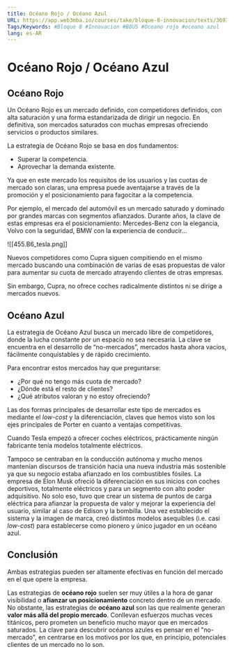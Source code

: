 ```yaml
---
title: Océano Rojo / Océano Azul
URL: https://app.web3mba.io/courses/take/bloque-8-innovacion/texts/36931075-u5-01-oceano-rojo-oceano-azul
Tags/Keywords: #Bloque 8 #Innovacion #B8U5 #Oceano rojo #oceano azul
lang: es-AR
---
```


# Océano Rojo / Océano Azul
## Océano Rojo 
Un Océano Rojo es un mercado definido, con competidores definidos, con alta saturación y una forma estandarizada de dirigir un negocio. En definitiva, son mercados saturados con muchas empresas ofreciendo servicios o productos similares.

La estrategia de Océano Rojo se basa en dos fundamentos: 
-   Superar la competencia.
-   Aprovechar la demanda existente.

Ya que en este mercado los requisitos de los usuarios y las cuotas de mercado son claras, una empresa puede aventajarse a través de la promoción y el posicionamiento para fagocitar a la competencia.

Por ejemplo, el mercado del automóvil es un mercado saturado y dominado por grandes marcas con segmentos afianzados. Durante años, la clave de estas empresas era el posicionamiento: Mercedes-Benz con la elegancia, Volvo con la seguridad, BMW con la experiencia de conducir… 

![[455.B6_tesla.png]]

Nuevos competidores como Cupra siguen compitiendo en el mismo mercado buscando una combinación de varias de esas propuestas de valor para aumentar su cuota de mercado atrayendo clientes de otras empresas.

Sin embargo, Cupra, no ofrece coches radicalmente distintos ni se dirige a mercados nuevos.

## Océano Azul
La estrategia de Océano Azul busca un mercado libre de competidores, donde la lucha constante por un espacio no sea necesaria. La clave se encuentra en el desarrollo de “no-mercados”, mercados hasta ahora vacíos, fácilmente conquistables y de rápido crecimiento. 

Para encontrar estos mercados hay que preguntarse: 
-   ¿Por qué no tengo más cuota de mercado? 
-   ¿Dónde está el resto de clientes? 
-   ¿Qué atributos valoran y no estoy ofreciendo?

Las dos formas principales de desarrollar este tipo de mercados es mediante el _low-cost_ y la diferenciación, claves que hemos visto son los ejes principales de Porter en cuanto a ventajas competitivas.

Cuando Tesla empezó a ofrecer coches eléctricos, prácticamente ningún fabricante tenía modelos totalmente eléctricos.

Tampoco se centraban en la conducción autónoma y mucho menos mantenían discursos de transición hacia una nueva industria más sostenible ya que su negocio estaba afianzado en los combustibles fósiles. La empresa de Elon Musk ofreció la diferenciación en sus inicios con coches deportivos, totalmente eléctricos y para un segmento con alto poder adquisitivo. No solo eso, tuvo que crear un sistema de puntos de carga eléctrica para afianzar la propuesta de valor y mejorar la experiencia del usuario, similar al caso de Edison y la bombilla. Una vez establecido el sistema y la imagen de marca, creó distintos modelos asequibles (i.e. casi _low-cost_) para establecerse como pionero y único jugador en un océano azul.

## Conclusión
Ambas estrategias pueden ser altamente efectivas en función del mercado en el que opere la empresa. 

Las estrategias de **océano rojo** suelen ser muy útiles a la hora de ganar visibilidad o **afianzar un posicionamiento** concreto dentro de un mercado. No obstante, las estrategias de **océano azul** son las que realmente generan **valor más allá del propio mercado**. Conllevan esfuerzos muchas veces titánicos, pero prometen un beneficio mucho mayor que en mercados saturados. La clave para descubrir océanos azules es pensar en el "no-mercado", en centrarse en los motivos por los que, en principio, potenciales clientes de un mercado no lo son.